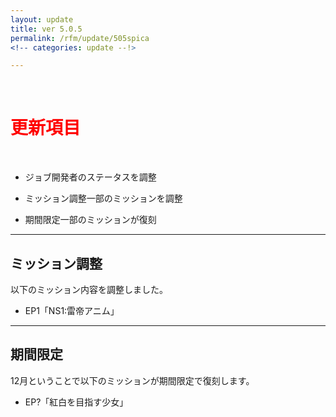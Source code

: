 ```yaml
---
layout: update
title: ver 5.0.5
permalink: /rfm/update/505spica 
<!-- categories: update --!>  

---
```



<br>
<h1 id="1"><font color="red">更新項目</font></h1><br>

+ <span class="yellow-badge">ジョブ</span>開発者のステータスを調整  

+ <span class="green-badge">ミッション調整</span>一部のミッションを調整         

+ <span class="red-badge">期間限定</span>一部のミッションが復刻         


----------------------------------------------------
## ミッション調整        

以下のミッション内容を調整しました。  

+ EP1「NS1:雷帝アニム」  
    



----------------------------------------------------
## 期間限定     

12月ということで以下のミッションが期間限定で復刻します。  

+ EP?「紅白を目指す少女」    
